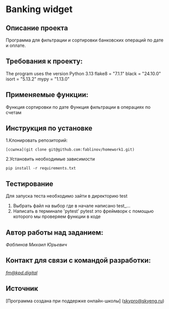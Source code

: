 # Banking widget
## Описание проекта
Программа для фильтрации и сортировки банковских операций по дате и оплате.

## Требования к проекту:
The program uses the version Python 3.13
flake8 = "7.1.1"
black = "24.10.0"
isort = "5.13.2"
mypy = "1.13.0"
## Применяемые функции:
Функция сортировки по дате
Функция фильтрации в операциях по счетам
## Инструкция по установке
1.Клонировать репозиторий:
```
[ссылка](git clone git@github.com:fablinov/homework1.git)
```
2.Установить необходимые зависимости
```
pip install -r requirements.txt
```
## Тестирование
Для запуска теста необходимо зайти в директорию test

1. Выбрать файл на выбор где в начале написано test_...
2. Написать в терминале 'pytest' pytest это фреймворк с помощью которого мы проверяем функции в коде


## Автор работы над заданием:
*Фаблинов Михаил Юрьевич*

## Контакт для связи с командой разработки:
*fm@kpd.digital*

## Источник
[Программа создана при поддержке онлайн-школы] (skypro@skyeng.ru)

